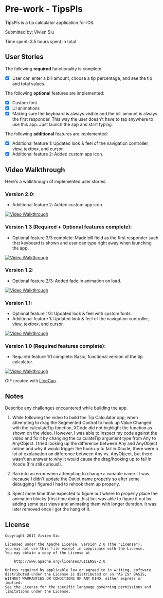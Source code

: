 # Pre-work - TipsPls

TipsPls is a tip calculator application for iOS.

Submitted by: Vivien Siu

Time spent: 3.5 hours spent in total

## User Stories

The following **required** functionality is complete:
* [X] User can enter a bill amount, choose a tip percentage, and see the tip and total values.

The following **optional** features are implemented:
* [X] Custom font
* [X] UI animations
* [X] Making sure the keyboard is always visible and the bill amount is always the first responder. This way the user doesn't have to tap anywhere to use this app. Just launch the app and start typing.

The following **additional** features are implemented:

- [X] Additional feature 1: Updated look & feel of the navigation controller, view, textbox, and cursor.
- [X] Additional feature 2: Added custom app icon.

## Video Walkthrough 

Here's a walkthrough of implemented user stories:

### Version 2.0:
- Additional feature 2: Added custom app icon.

<a href="/Demo%20GIFs/TipsPls_Demo_v2.0_AppIcon.gif" target="_blank"><img src='/Demo%20GIFs/TipsPls_Demo_v2.0_AppIcon.gif' title='Video Walkthrough' width='' alt='Video Walkthrough' /></a>


### Version 1.3 (Required + Optional features complete):
- Optional feature 3/3 complete: Made bill field as the first responder such that keyboard is shown and user can type right away when launching the app.

<a href="/Demo%20GIFs/TipsPls_Demo_v1.3_FirstResponder.gif" target="_blank"><img src='/Demo%20GIFs/TipsPls_Demo_v1.3_FirstResponder.gif' title='Video Walkthrough' width='' alt='Video Walkthrough' /></a>

### Version 1.2:
- Optional feature 2/3: Added fade in animation on load.

<a href="/Demo%20GIFs/TipsPls_Demo_v1.2_AnimationOnLoad.gif" target="_blank"><img src='/Demo%20GIFs/TipsPls_Demo_v1.2_AnimationOnLoad.gif' title='Video Walkthrough' width='' alt='Video Walkthrough' /></a>


### Version 1.1:
- Optional feature 1/3: Updated look & feel with custom fonts.
- Additional feature 1: Updated look & feel of the navigation controller, view, textbox, and cursor.

<a href="/Demo%20GIFs/TipsPls_Demo_v1.1_UIUpdate.gif" target="_blank"><img src='/Demo%20GIFs/TipsPls_Demo_v1.1_UIUpdate.gif' title='Video Walkthrough' width='' alt='Video Walkthrough' /></a>

### Version 1.0 (Required features complete):
- Required feature 1/1 complete: Basic, functional version of the tip calculator.

<a href="/Demo%20GIFs/TipsPls_Demo_v1.0_Basic.gif" target="_blank"><img src='/Demo%20GIFs/TipsPls_Demo_v1.0_Basic.gif' title='Video Walkthrough' width='' alt='Video Walkthrough' /></a>

GIF created with [LiceCap](http://www.cockos.com/licecap/).

## Notes

Describe any challenges encountered while building the app.

1) While following the video to build the Tip Calculator app, when attempting to drag the Segmented Control to hook up Value Changed with the calculateTip function, XCode did not highlight the function as shown on the video.  However, I was able to inspect my code against the video and fix it by changing the calculateTip argument type from Any to AnyObject.  I tried looking up the difference between Any and AnyObject online and why it would trigger the hook up to fail in Xcode, there were a lot of explanation on difference between Any vs. AnyObject, but there wasn't an answer to why it would cause the drag/hooking up to fail in Xcode (I'm still curious!).

2) Ran into an error when attempting to change a variable name.  It was because I didn't update the Outlet name properly so after some debugging I figured I had to rehook them up properly.

3) Spent more time than expected to figure out where to properly place the animation blocks (first time doing this) but was able to figure it out by adding some test views and animating them with longer duration.  It was later removed once I got the hang of it.

## License

    Copyright 2017 Vivien Siu

    Licensed under the Apache License, Version 2.0 (the "License");
    you may not use this file except in compliance with the License.
    You may obtain a copy of the License at

        http://www.apache.org/licenses/LICENSE-2.0

    Unless required by applicable law or agreed to in writing, software
    distributed under the License is distributed on an "AS IS" BASIS,
    WITHOUT WARRANTIES OR CONDITIONS OF ANY KIND, either express or implied.
    See the License for the specific language governing permissions and
    limitations under the License.